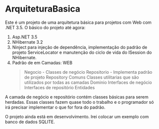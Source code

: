 # ArquiteturaBasica

Este é um projeto de uma arquitetura básica para projetos com Web com .NET 3.5.
O básico do projeto até agora:

1. Asp.NET 3.5
2. NHibernate 3.2
3. Ninject para injeção de dependência, implementação do padrão de projeto ServiceLocator e manutenção do ciclo de vida do ISession do NHibernate.
4. Padrão de em Camadas:
  WEB
    > Negocio - Classes de negócio
      > Repositorio - Implementa padrão de projeto Repository
    Comuns
      >Classes utilitarias que são utilizados por todas as camadas
    Dominio
      >Interfaces de negócio
      >Interfaces de repositório
      >Entidades
      
  A camada de negócio e repositório contém classes básicas para serem herdadas. Essas classes fazem quase todo o trabalho e o programador só irá precisar implementar o que for fora do padrão.
  
  O projeto ainda está em desenvolvimento. Irei colocar um exemplo com banco de dados SQLITE.
